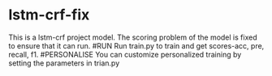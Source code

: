 # lstm-crf-fix
This is a lstm-crf project model. The scoring problem of the model is fixed to ensure that it can run. 
#RUN
Run train.py to train and get scores-acc, pre, recall, f1.
#PERSONALISE
You can customize personalized training by setting the parameters in trian.py 
